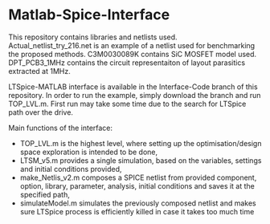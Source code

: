 # Matlab-Spice-Interface

This repository contains libraries and netlists used.
Actual_netlist_try_216.net is an example of a netlist used for benchmarking the proposed methods.
C3M0030089K contains SiC MOSFET model used.
DPT_PCB3_1MHz contains the circuit representaiton of layout parasitics extracted at 1MHz.

LTSpice-MATLAB interface is available in the Interface-Code branch of this repository.
In order to run the example,  simply download the branch and run TOP_LVL.m.
First run may take some time due to the search for LTSpice path over the drive.

Main functions of the interface:
- TOP_LVL.m is the highest level, where setting up the optimisation/design space exploration is intended to be done,
- LTSM_v5.m provides a single simulation, based on the variables, settings and initial conditions provided,
- make_Netlis_v2.m composes a SPICE netlist from provided component, option, library, parameter, analysis, initial conditions and saves it at the specified path,
- simulateModel.m simulates the previously composed netlist and makes sure LTSpice process is efficiently killed in case it takes too much time
